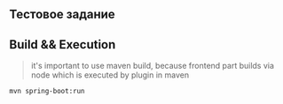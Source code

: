  Тестовое задание
------
## Build && Execution

> it's important to use maven build, because frontend part builds via node which is executed by plugin in maven

```shell
mvn spring-boot:run
```
